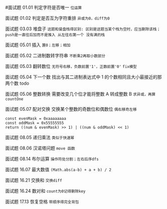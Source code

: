 #面试题 01.01 判定字符是否唯一
`位运算`

面试题 01.02 判定是否互为字符重排
`异或为0，diff为0`

面试题 03.03 堆盘子
`这题和餐盘栈得区别: 区别是这题当某个栈为空时，应当删除该栈；push是一直往后加而不是推入 从左往右第一个 没有满的栈`

面试题 05.01 插入
`置0；左移；相加`

面试题 05.02 二进制数转字符串
`不断乘2再取小数部分`

面试题 05.03 翻转数位
`无符号右移，负数前置'1'，正数前置'0'`
`fix模型`

面试题 05.04 下一个数
找出与其二进制表达式中 1 的个数相同且大小最接近的那两个数
todo

面试题 05.06 整数转换
需要改变几个位才能将整数 A 转成整数 B
`求异或，再算countOne`

面试题 05.07 配对交换
交换某个整数的奇数位和偶数位
`偶右移奇左移`

```JS
const evenMask = 0xaaaaaaaa
const oddMask = 0x55555555
return ((num & evenMask) >> 1) | ((num & oddMask) << 1)
```

面试题 08.05 递归乘法
`类似于快速幂`

面试题 08.06 汉诺塔问题
`move 函数`

面试题 08.14 布尔运算
`操作符处分割；左右后序dfs`

面试题 16.07 最大数值
`(Math.abs(a-b) + a + b) / 2`

面试题 16.21 交换和
`交换diff`

面试题 16.24 数对和
`count为0记得删除key`

面试题 17.13 恢复空格
`带顺序得完全背包`
